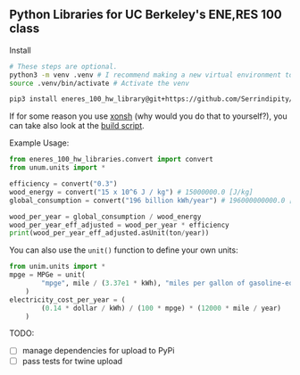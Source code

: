 ## Python Libraries for UC Berkeley's ENE,RES 100 class
Install
```bash
# These steps are optional. 
python3 -m venv .venv # I recommend making a new virtual environment to put this library in, though.
source .venv/bin/activate # Activate the venv

pip3 install eneres_100_hw_library@git+https://github.com/Serrindipity/ENERES-100-HW-Libraries.git@main # Install this library!
```

If for some reason you use [xonsh](https://xon.sh/) (why would you do that to yourself?), you can take also look at the [build script](/build.xsh).

Example Usage:
```python
from eneres_100_hw_libraries.convert import convert
from unum.units import *

efficiency = convert("0.3")
wood_energy = convert("15 x 10^6 J / kg") # 15000000.0 [J/kg]
global_consumption = convert("196 billion kWh/year") # 196000000000.0 [kWh/y]

wood_per_year = global_consumption / wood_energy
wood_per_year_eff_adjusted = wood_per_year * efficiency
print(wood_per_year_eff_adjusted.asUnit(ton/year))
```

You can also use the `unit()` function to define your own units:
```python
from unim.units import *
mpge = MPGe = unit(
        "mpge", mile / (3.37e1 * kWh), "miles per gallon of gasoline-equivalent"
    )
electricity_cost_per_year = (
        (0.14 * dollar / kWh) / (100 * mpge) * (12000 * mile / year)
    )
```
TODO:
- [ ] manage dependencies for upload to PyPi
- [ ] pass tests for twine upload
